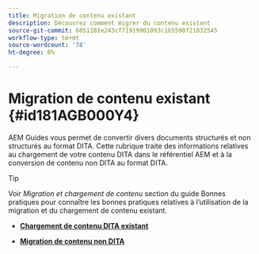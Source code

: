 ```yaml
---
title: Migration de contenu existant
description: Découvrez comment migrer du contenu existant
source-git-commit: 6051181e243cf71919901093c1b5590f21832545
workflow-type: tm+mt
source-wordcount: '78'
ht-degree: 0%

---
```



# Migration de contenu existant {#id181AGB000Y4}

AEM Guides vous permet de convertir divers documents structurés et non structurés au format DITA. Cette rubrique traite des informations relatives au chargement de votre contenu DITA dans le référentiel AEM et à la conversion de contenu non DITA au format DITA.

>[!TIP]
>
> Voir *Migration et chargement de contenu* section du guide Bonnes pratiques pour connaître les bonnes pratiques relatives à l’utilisation de la migration et du chargement de contenu existant.

- **[Chargement de contenu DITA existant](migrate-content-upload-existing-dita-content.md)**

- **[Migration de contenu non DITA](migrate-content-non-dita.md)**


